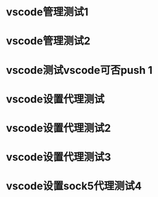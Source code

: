 # vscode管理测试1
# vscode管理测试2
# vscode测试vscode可否push 1
# vscode设置代理测试
# vscode设置代理测试2
# vscode设置代理测试3
# vscode设置sock5代理测试4